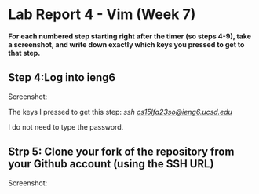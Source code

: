 # Lab Report 4 - Vim (Week 7)


**For each numbered step starting right after the timer (so steps 4-9), take a screenshot, and write down exactly which keys you pressed to get to that step.**


## Step 4:Log into ieng6

Screenshot:




The keys I pressed to get this step: 
*ssh cs15lfa23so@ieng6.ucsd.edu*

I do not need to type the password.

## Strp 5: Clone your fork of the repository from your Github account (using the SSH URL)

Screenshot:


 


